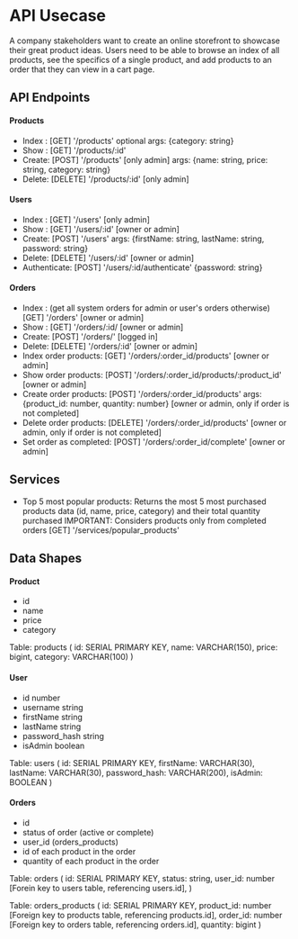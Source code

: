 # API Usecase
A company stakeholders want to create an online storefront to showcase their great product ideas. Users need to be able to browse an index of all products, see the specifics of a single product, and add products to an order that they can view in a cart page.

## API Endpoints
#### Products
- Index :   [GET]       '/products'  optional args: {category: string}
- Show  :   [GET]       '/products/:id'
- Create:   [POST]      '/products'         [only admin] args: {name: string, price: string, category: string}
- Delete:   [DELETE]    '/products/:id'     [only admin]

#### Users
- Index :   [GET]       '/users'            [only admin]
- Show  :   [GET]       '/users/:id'        [owner or admin]
- Create:   [POST]      '/users'     args: {firstName: string, lastName: string, password: string}
- Delete:   [DELETE]    '/users/:id'        [owner or admin]
- Authenticate:
            [POST]      '/users/:id/authenticate' {password: string}

#### Orders
- Index :   (get all system orders for admin or user's orders otherwise)
            [GET]       '/orders'               [owner or admin] 
- Show  :   [GET]       '/orders/:id/           [owner or admin]
- Create:   [POST]      '/orders/'              [logged in]
- Delete:   [DELETE]    '/orders/:id'           [owner or admin]
- Index order products:
            [GET]       '/orders/:order_id/products'                [owner or admin]
- Show order products:
            [POST]      '/orders/:order_id/products/:product_id'    [owner or admin]
- Create order products:
            [POST]      '/orders/:order_id/products' args: {product_id: number, quantity: number}    [owner or admin, only if order is not completed]
- Delete order products:
            [DELETE]    '/orders/:order_id/products'      [owner or admin, only if order is not completed]
- Set order as completed:
            [POST]      '/orders/:order_id/complete'                [owner or admin]

## Services
- Top 5 most popular products:
Returns the most 5 most purchased products data (id, name, price, category)
and their total quantity purchased
IMPORTANT: Considers products only from completed orders
            [GET]       '/services/popular_products'

## Data Shapes
#### Product
-  id
- name
- price
- category

Table: products (
    id: SERIAL PRIMARY KEY,
    name: VARCHAR(150),
    price: bigint,
    category: VARCHAR(100)
)

#### User
- id number
- username string
- firstName string
- lastName string
- password_hash string
- isAdmin boolean

Table: users (
    id: SERIAL PRIMARY KEY,
    firstName: VARCHAR(30),
    lastName: VARCHAR(30),
    password_hash: VARCHAR(200),
    isAdmin: BOOLEAN
)

#### Orders
- id
- status of order (active or complete)
- user_id
(orders_products)
- id of each product in the order
- quantity of each product in the order

Table: orders (
    id: SERIAL PRIMARY KEY,
    status: string,
    user_id: number [Forein key to users table, referencing users.id],
)

Table: orders_products (
    id: SERIAL PRIMARY KEY,
    product_id: number [Foreign key to products table, referencing products.id],
    order_id: number [Foreign key to orders table, referencing orders.id],
    quantity: bigint
)